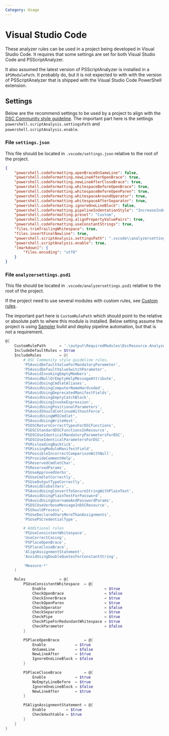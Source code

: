 ```yaml
---
Category: Usage
---
```


# Visual Studio Code

These analyzer rules can be used in a project being developed in Visual Studio Code.
It requires that some settings are set for both Visual Studio Code and PSScriptAnalyzer.

It also assumed the latest version of PSScriptAnalyzer is installed in a `$PSModulePath`.
It probably do, but it is not expected to with with the version of PSScriptAnalyzer
that is shipped with the Visual Studio Code PowerShell extension.

## Settings

Below are the recommend settings to be used by a project to align with the
[DSC Community style guideline](https://dsccommunity.org/styleguidelines/).
The important part here is the settings `powershell.scriptAnalysis.settingsPath`
and `powershell.scriptAnalysis.enable`.

### File `settings.json`

This file should be located in `.vscode/settings.json` relative to the root of
the project.

```json
{
    "powershell.codeFormatting.openBraceOnSameLine": false,
    "powershell.codeFormatting.newLineAfterOpenBrace": true,
    "powershell.codeFormatting.newLineAfterCloseBrace": true,
    "powershell.codeFormatting.whitespaceBeforeOpenBrace": true,
    "powershell.codeFormatting.whitespaceBeforeOpenParen": true,
    "powershell.codeFormatting.whitespaceAroundOperator": true,
    "powershell.codeFormatting.whitespaceAfterSeparator": true,
    "powershell.codeFormatting.ignoreOneLineBlock": false,
    "powershell.codeFormatting.pipelineIndentationStyle": "IncreaseIndentationForFirstPipeline",
    "powershell.codeFormatting.preset": "Custom",
    "powershell.codeFormatting.alignPropertyValuePairs": true,
    "powershell.codeFormatting.useConstantStrings": true,
    "files.trimTrailingWhitespace": true,
    "files.insertFinalNewline": true,
    "powershell.scriptAnalysis.settingsPath": ".vscode\\analyzersettings.psd1",
    "powershell.scriptAnalysis.enable": true,
    "[markdown]": {
        "files.encoding": "utf8"
    }
}
```

### File `analyzersettings.psd1`

This file should be located in `.vscode/analyzersettings.psd1` relative to the
root of the project.

If the project need to use several modules with custom rules, see [Custom rules](https://learn.microsoft.com/en-us/powershell/utility-modules/psscriptanalyzer/using-scriptanalyzer?view=ps-modules#custom-rules).

The important part here is `CustomRulePath` which should point to the relative or
absolute path to where this module is installed. Below setting assume the project
is using [Sampler](https://github.com/gaelcolas/Sampler) build and deploy pipeline
automation, but that is not a requirement.

```powershell
@{
    CustomRulePath      = '.\output\RequiredModules\DscResource.AnalyzerRules'
    IncludeDefaultRules = $true
    IncludeRules        = @(
        # DSC Community style guideline rules.
        'PSAvoidDefaultValueForMandatoryParameter',
        'PSAvoidDefaultValueSwitchParameter',
        'PSAvoidInvokingEmptyMembers',
        'PSAvoidNullOrEmptyHelpMessageAttribute',
        'PSAvoidUsingCmdletAliases',
        'PSAvoidUsingComputerNameHardcoded',
        'PSAvoidUsingDeprecatedManifestFields',
        'PSAvoidUsingEmptyCatchBlock',
        'PSAvoidUsingInvokeExpression',
        'PSAvoidUsingPositionalParameters',
        'PSAvoidShouldContinueWithoutForce',
        'PSAvoidUsingWMICmdlet',
        'PSAvoidUsingWriteHost',
        'PSDSCReturnCorrectTypesForDSCFunctions',
        'PSDSCStandardDSCFunctionsInResource',
        'PSDSCUseIdenticalMandatoryParametersForDSC',
        'PSDSCUseIdenticalParametersForDSC',
        'PSMisleadingBacktick',
        'PSMissingModuleManifestField',
        'PSPossibleIncorrectComparisonWithNull',
        'PSProvideCommentHelp',
        'PSReservedCmdletChar',
        'PSReservedParams',
        'PSUseApprovedVerbs',
        'PSUseCmdletCorrectly',
        'PSUseOutputTypeCorrectly',
        'PSAvoidGlobalVars',
        'PSAvoidUsingConvertToSecureStringWithPlainText',
        'PSAvoidUsingPlainTextForPassword',
        'PSAvoidUsingUsernameAndPasswordParams',
        'PSDSCUseVerboseMessageInDSCResource',
        'PSShouldProcess',
        'PSUseDeclaredVarsMoreThanAssignments',
        'PSUsePSCredentialType',

        # Additional rules
        'PSUseConsistentWhitespace',
        'UseCorrectCasing',
        'PSPlaceOpenBrace',
        'PSPlaceCloseBrace',
        'AlignAssignmentStatement',
        'AvoidUsingDoubleQuotesForConstantString',

        'Measure-*'
    )

    Rules               = @{
        PSUseConsistentWhitespace  = @{
            Enable                          = $true
            CheckOpenBrace                  = $false
            CheckInnerBrace                 = $true
            CheckOpenParen                  = $true
            CheckOperator                   = $false
            CheckSeparator                  = $true
            CheckPipe                       = $true
            CheckPipeForRedundantWhitespace = $true
            CheckParameter                  = $false
        }

        PSPlaceOpenBrace           = @{
            Enable             = $true
            OnSameLine         = $false
            NewLineAfter       = $true
            IgnoreOneLineBlock = $false
        }

        PSPlaceCloseBrace          = @{
            Enable             = $true
            NoEmptyLineBefore  = $true
            IgnoreOneLineBlock = $false
            NewLineAfter       = $true
        }

        PSAlignAssignmentStatement = @{
            Enable         = $true
            CheckHashtable = $true
        }
    }
}
```
